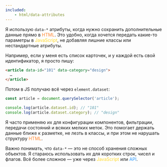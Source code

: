 ```yaml
---
included:
    - html/data-attributes
---
```


Я использую `data-*` атрибуты, когда нужно сохранить дополнительные данные прямо в <span style="color: #FF8630;">HTML</span>. Это удобно, когда хочется передать какие-то параметры в <span style="color: #FFD829;">JavaScript</span>, не добавляя лишние классы или нестандартные атрибуты.

Например, если у меня есть список карточек, и у каждой есть свой идентификатор, я просто пишу:

```html
<article data-id="101" data-category="design">
  …
</article>
```

Потом в JS получаю всё через `element.dataset`:

```js
const article = document.querySelector('article');

console.log(article.dataset.id); // "101"
console.log(article.dataset.category); // "design"
```

Я часто применяю их для конфигурации компонентов, фильтрации, передачи состояний и всяких мелких меток. Это помогает держать данные ближе к разметке, не лезть в классы, и при этом не нарушать структуру <span style="color: #FF8630;">HTML</span>.

Важно понимать, что `data-*` — это не способ хранения сложных объектов. Я стараюсь использовать их для коротких строк, чисел и флагов. Всё более сложное — уже через <span style="color: #FFD829;">JavaScript</span> или <span style="color: #2E9AFF;">API</span>.